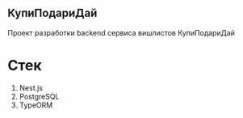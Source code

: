 ## КупиПодариДай

Проект разработки backend сервиса вишлистов КупиПодариДай

# Стек

1. Nest.js
2. PostgreSQL
3. TypeORM
